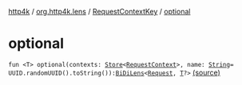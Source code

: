 [http4k](../../index.md) / [org.http4k.lens](../index.md) / [RequestContextKey](index.md) / [optional](./optional.md)

# optional

`fun <T> optional(contexts: `[`Store`](../../org.http4k.core/-store/index.md)`<`[`RequestContext`](../../org.http4k.core/-request-context/index.md)`>, name: `[`String`](https://kotlinlang.org/api/latest/jvm/stdlib/kotlin/-string/index.html)` = UUID.randomUUID().toString()): `[`BiDiLens`](../-bi-di-lens/index.md)`<`[`Request`](../../org.http4k.core/-request/index.md)`, `[`T`](optional.md#T)`?>` [(source)](https://github.com/http4k/http4k/blob/master/http4k-core/src/main/kotlin/org/http4k/lens/RequestContextKey.kt#L20)